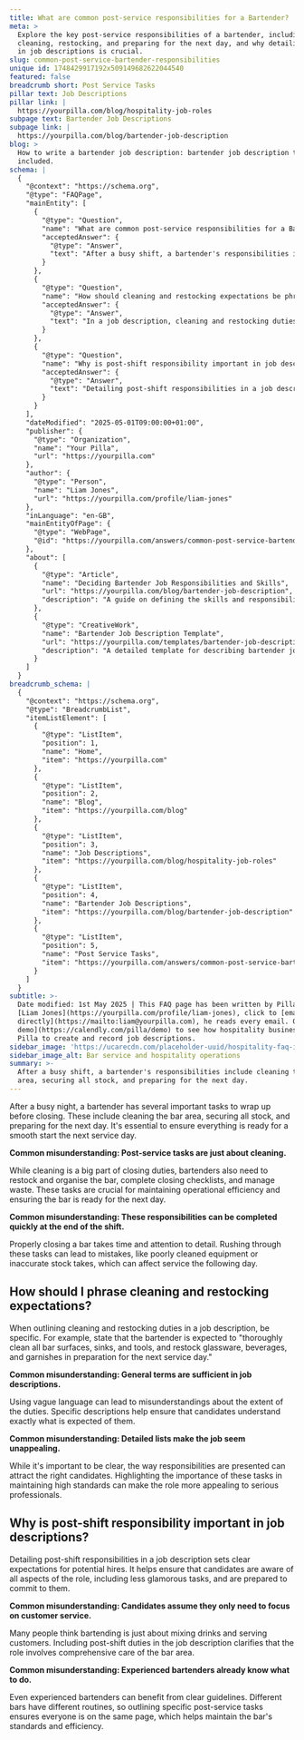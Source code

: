 ```yaml
---
title: What are common post-service responsibilities for a Bartender?
meta: >
  Explore the key post-service responsibilities of a bartender, including
  cleaning, restocking, and preparing for the next day, and why detailing these
  in job descriptions is crucial.
slug: common-post-service-bartender-responsibilities
unique id: 1748429917192x509149682622044540
featured: false
breadcrumb short: Post Service Tasks
pillar text: Job Descriptions
pillar link: |
  https://yourpilla.com/blog/hospitality-job-roles
subpage text: Bartender Job Descriptions
subpage link: |
  https://yourpilla.com/blog/bartender-job-description
blog: >
  How to write a bartender job description: bartender job description template
  included.
schema: |
  {
    "@context": "https://schema.org",
    "@type": "FAQPage",
    "mainEntity": [
      {
        "@type": "Question",
        "name": "What are common post-service responsibilities for a Bartender?",
        "acceptedAnswer": {
          "@type": "Answer",
          "text": "After a busy shift, a bartender's responsibilities include cleaning the bar area, securing all stock, and preparing for the next day. These tasks ensure the bar is operationally efficient and ready for a smooth start the next service day."
        }
      },
      {
        "@type": "Question",
        "name": "How should cleaning and restocking expectations be phrased in a job description?",
        "acceptedAnswer": {
          "@type": "Answer",
          "text": "In a job description, cleaning and restocking duties should be specifically detailed. State that the bartender is expected to thoroughly clean all bar surfaces, sinks, and tools, and restock glassware, beverages, and garnishes to prepare for the next service day. Specific descriptions help candidates understand the extent of their responsibilities."
        }
      },
      {
        "@type": "Question",
        "name": "Why is post-shift responsibility important in job descriptions?",
        "acceptedAnswer": {
          "@type": "Answer",
          "text": "Detailing post-shift responsibilities in a job description sets clear expectations for potential hires, ensuring candidates understand all aspects of the role, including essential but less glamorous tasks, and are prepared to commit to them."
        }
      }
    ],
    "dateModified": "2025-05-01T09:00:00+01:00",
    "publisher": {
      "@type": "Organization",
      "name": "Your Pilla",
      "url": "https://yourpilla.com"
    },
    "author": {
      "@type": "Person",
      "name": "Liam Jones",
      "url": "https://yourpilla.com/profile/liam-jones"
    },
    "inLanguage": "en-GB",
    "mainEntityOfPage": {
      "@type": "WebPage",
      "@id": "https://yourpilla.com/answers/common-post-service-bartender-responsibilities"
    },
    "about": [
      {
        "@type": "Article",
        "name": "Deciding Bartender Job Responsibilities and Skills",
        "url": "https://yourpilla.com/blog/bartender-job-description",
        "description": "A guide on defining the skills and responsibilities needed for a bartender, outlining the importance of clarity in job descriptions."
      },
      {
        "@type": "CreativeWork",
        "name": "Bartender Job Description Template",
        "url": "https://yourpilla.com/templates/bartender-job-description",
        "description": "A detailed template for describing bartender job roles, helping employers set clear expectations and attract qualified candidates."
      }
    ]
  }
breadcrumb_schema: |
  {
    "@context": "https://schema.org",
    "@type": "BreadcrumbList",
    "itemListElement": [
      {
        "@type": "ListItem",
        "position": 1,
        "name": "Home",
        "item": "https://yourpilla.com"
      },
      {
        "@type": "ListItem",
        "position": 2,
        "name": "Blog",
        "item": "https://yourpilla.com/blog"
      },
      {
        "@type": "ListItem",
        "position": 3,
        "name": "Job Descriptions",
        "item": "https://yourpilla.com/blog/hospitality-job-roles"
      },
      {
        "@type": "ListItem",
        "position": 4,
        "name": "Bartender Job Descriptions",
        "item": "https://yourpilla.com/blog/bartender-job-description"
      },
      {
        "@type": "ListItem",
        "position": 5,
        "name": "Post Service Tasks",
        "item": "https://yourpilla.com/answers/common-post-service-bartender-responsibilities"
      }
    ]
  }
subtitle: >-
  Date modified: 1st May 2025 | This FAQ page has been written by Pilla Founder,
  [Liam Jones](https://yourpilla.com/profile/liam-jones), click to [email Liam
  directly](https://mailto:liam@yourpilla.com), he reads every email. Or [book a
  demo](https://calendly.com/pilla/demo) to see how hospitality businesses use
  Pilla to create and record job descriptions.
sidebar_image: 'https://ucarecdn.com/placeholder-uuid/hospitality-faq-image.jpg'
sidebar_image_alt: Bar service and hospitality operations
summary: >-
  After a busy shift, a bartender's responsibilities include cleaning the bar
  area, securing all stock, and preparing for the next day.
---
```

After a busy night, a bartender has several important tasks to wrap up before closing. These include cleaning the bar area, securing all stock, and preparing for the next day. It's essential to ensure everything is ready for a smooth start the next service day.

**Common misunderstanding: Post-service tasks are just about cleaning.**

While cleaning is a big part of closing duties, bartenders also need to restock and organise the bar, complete closing checklists, and manage waste. These tasks are crucial for maintaining operational efficiency and ensuring the bar is ready for the next day.

**Common misunderstanding: These responsibilities can be completed quickly at the end of the shift.**

Properly closing a bar takes time and attention to detail. Rushing through these tasks can lead to mistakes, like poorly cleaned equipment or inaccurate stock takes, which can affect service the following day.

## How should I phrase cleaning and restocking expectations?

When outlining cleaning and restocking duties in a job description, be specific. For example, state that the bartender is expected to "thoroughly clean all bar surfaces, sinks, and tools, and restock glassware, beverages, and garnishes in preparation for the next service day."

**Common misunderstanding: General terms are sufficient in job descriptions.**

Using vague language can lead to misunderstandings about the extent of the duties. Specific descriptions help ensure that candidates understand exactly what is expected of them.

**Common misunderstanding: Detailed lists make the job seem unappealing.**

While it's important to be clear, the way responsibilities are presented can attract the right candidates. Highlighting the importance of these tasks in maintaining high standards can make the role more appealing to serious professionals.

## Why is post-shift responsibility important in job descriptions?

Detailing post-shift responsibilities in a job description sets clear expectations for potential hires. It helps ensure that candidates are aware of all aspects of the role, including less glamorous tasks, and are prepared to commit to them.

**Common misunderstanding: Candidates assume they only need to focus on customer service.**

Many people think bartending is just about mixing drinks and serving customers. Including post-shift duties in the job description clarifies that the role involves comprehensive care of the bar area.

**Common misunderstanding: Experienced bartenders already know what to do.**

Even experienced bartenders can benefit from clear guidelines. Different bars have different routines, so outlining specific post-service tasks ensures everyone is on the same page, which helps maintain the bar's standards and efficiency.
